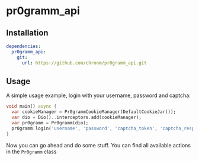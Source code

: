 # pr0gramm_api

## Installation

```yaml
dependencies:
  pr0gramm_api:
    git:
      url: https://github.com/chronm/pr0gramm_api.git
```

## Usage

A simple usage example, login with your username, password and captcha:

```dart
void main() async {
  var cookieManager = Pr0grammCookieManager(DefaultCookieJar());
  var dio = Dio()..interceptors.add(cookieManager);
  var pr0gramm = Pr0gramm(dio);
  pr0gramm.login('username', 'password', 'captcha_token', 'captcha_response');
}
```

Now you can go ahead and do some stuff. You can find all available actions in the `Pr0gramm` class